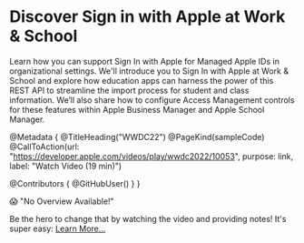 # Discover Sign in with Apple at Work & School

Learn how you can support Sign In with Apple for Managed Apple IDs in organizational settings. We'll introduce you to Sign In with Apple at Work & School and explore how education apps can harness the power of this REST API to streamline the import process for student and class information. We’ll also share how to configure Access Management controls for these features within Apple Business Manager and Apple School Manager.

@Metadata {
   @TitleHeading("WWDC22")
   @PageKind(sampleCode)
   @CallToAction(url: "https://developer.apple.com/videos/play/wwdc2022/10053", purpose: link, label: "Watch Video (19 min)")

   @Contributors {
      @GitHubUser(<replace this with your GitHub handle>)
   }
}

😱 "No Overview Available!"

Be the hero to change that by watching the video and providing notes! It's super easy:
 [Learn More…](https://wwdcnotes.com/documentation/wwdcnotes/contributing)

